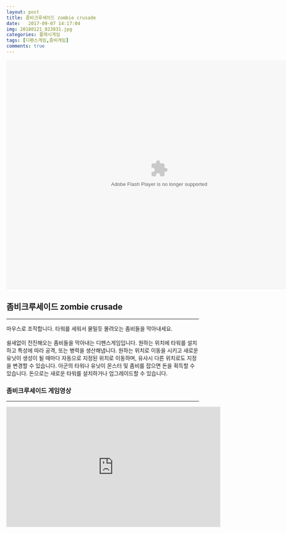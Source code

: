 ```yaml
---
layout: post
title: 좀비크루세이드 zombie crusade
date:   2017-09-07 14:17:04
img: 20180121_023831.jpg
categories: 플래시게임
tags: [디펜스게임,좀비게임]
comments: true
---
```


<embed src="https://cldup.com/2GGtx89iRv.swf" type="application/x-shockwave-flash" width="800" height="600"></embed>
<h2>좀비크루세이드 zombie crusade</h2>

<hr />

마우스로 조작합니다. 타워를 세워서 물밀듯 몰려오는 좀비들을 막아내세요.
<br>
<br>
쉴새없이 전진해오는 좀비들을 막아내는 디펜스게임입니다. 원하는 위치에 타워를 설치하고 특성에 따라 공격, 또는 병력을 생산해냅니다. 원하는 위치로 이동을 시키고 새로운 유닛이 생성이 될 때마다 자동으로 지정된 위치로 이동하며, 유사시 다른 위치로도 지정을 변경할 수 있습니다. 아군의 타워나 유닛이 몬스터 및 좀비를 잡으면 돈을 획득할 수 있습니다. 돈으로는 새로운 타워를 설치하거나 업그레이드할 수 있습니다.
<h3>좀비크루세이드 게임영상</h3>

<hr />

<iframe src="https://www.youtube.com/embed/HDpR3VwORtQ?rel=0" width="560" height="315" frameborder="0" allowfullscreen="allowfullscreen"></iframe>